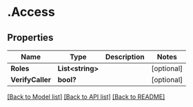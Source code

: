 # .Access
## Properties

Name | Type | Description | Notes
------------ | ------------- | ------------- | -------------
**Roles** | **List&lt;string&gt;** |  | [optional] 
**VerifyCaller** | **bool?** |  | [optional] 

[[Back to Model list]](../README.md#documentation-for-models) [[Back to API list]](../README.md#documentation-for-api-endpoints) [[Back to README]](../README.md)

